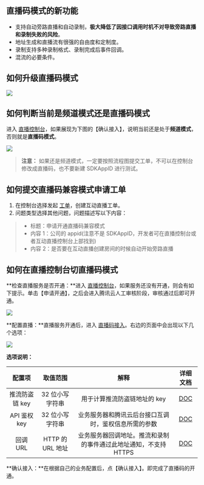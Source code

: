 ## 直播码模式的新功能

- 支持自动旁路直播和自动录制，**极大降低了因接口调用时机不对导致旁路直播和录制失败的风险**。
- 地址生成和直播流有很强的自由度和定制度。
- 录制支持多种录制格式、录制完成后事件回调。
- 混流的必要条件。

## 如何升级直播码模式

![](https://mc.qcloudimg.com/static/img/2bcf5926caa034e205b96ad0b85bc24d/C9F9849C-7E9C-4BFA-85EB-CCC266F8B15F.png)

## 如何判断当前是频道模式还是直播码模式

进入 [直播控制台](https://console.cloud.tencent.com/live)，如果展现为下图的【确认接入】，说明当前还是处于**频道模式**，否则就是**直播码模式**。

![](https://main.qcloudimg.com/raw/ce752da564ca153f61eaa23a5b8cada9.png)

> **注意：**
> 如果还是频道模式，一定要按照流程图提交工单，不可以在控制台修改成直播码，也不要新建 SDKAppID 进行测试。

## 如何提交直播码兼容模式申请工单

1. 在控制台选择发起 [工单](https://console.cloud.tencent.com/workorder)，创建互动直播工单。
2. 问题类型选择其他问题，问题描述写以下内容：

> * 标题：申请开通直播码兼容模式
> * 内容 1：公司的 appid(注意不是 SDKAppID，开发者可在直播控制台或者互动直播控制台上部找到)
> * 内容 2：是否要在互动直播创建房间的时候自动开始旁路直播

## 如何在直播控制台切直播码模式

**检查直播服务是否开通：**进入 [直播控制台](https://console.cloud.tencent.com/live)，如果服务还没有开通，则会有如下提示。单击【申请开通】，之后会进入腾讯云人工审核阶段，审核通过后即可开通。

![](https://main.qcloudimg.com/raw/8c1894f7a9d3a03ba07bfd1f0d6d9ddf.png)

**配置直播：**直播服务开通后，进入 [直播码接入](https://console.cloud.tencent.com/live/livecodemanage)。右边的页面中会出现以下几个选项：

![](https://main.qcloudimg.com/raw/ce752da564ca153f61eaa23a5b8cada9.png)

**选项说明：**

配置项  | 取值范围 | 解释| 详细文档
:-----: | :-----: | :-----:|:-----: 
推流防盗链 key | 32 位小写字符串 | 用于计算推流防盗链地址的 key|[DOC](https://cloud.tencent.com/document/product/454/7917)
API 鉴权 key | 32 位小写字符串 | 业务服务器和腾讯云后台接口互调时，鉴权信息所需的参数|[DOC](https://cloud.tencent.com/document/product/454/7920#.E5.AE.89.E5.85.A8.E6.A3.80.E6.9F.A5)
回调 URL | HTTP 的 URL 地址 | 业务服务器回调地址。推流和录制的事件通过此地址通知，不支持 HTTPS|[DOC](https://cloud.tencent.com/document/product/267/5957)

**确认接入：**在根据自己的业务配置后，点【确认接入】。即完成了直播码的开通。
